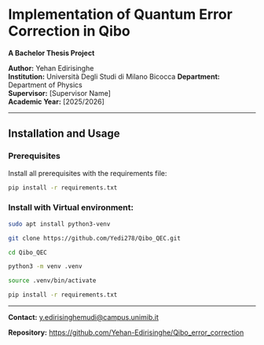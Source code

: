 # Implementation of Quantum Error Correction in Qibo

**A Bachelor Thesis Project**

**Author:** Yehan Edirisinghe  
**Institution:** Università Degli Studi di Milano Bicocca 
**Department:** Department of Physics  
**Supervisor:** [Supervisor Name]  
**Academic Year:** [2025/2026]

---

## Installation and Usage

### Prerequisites

Install all prerequisites with the requirements file:
```bash
pip install -r requirements.txt
```

### Install with Virtual environment:

```bash
sudo apt install python3-venv

git clone https://github.com/Yedi278/Qibo_QEC.git

cd Qibo_QEC

python3 -m venv .venv

source .venv/bin/activate

pip install -r requirements.txt 
```

---

**Contact:** y.edirisinghemudi@campus.unimib.it

**Repository:** https://github.com/Yehan-Edirisinghe/Qibo_error_correction